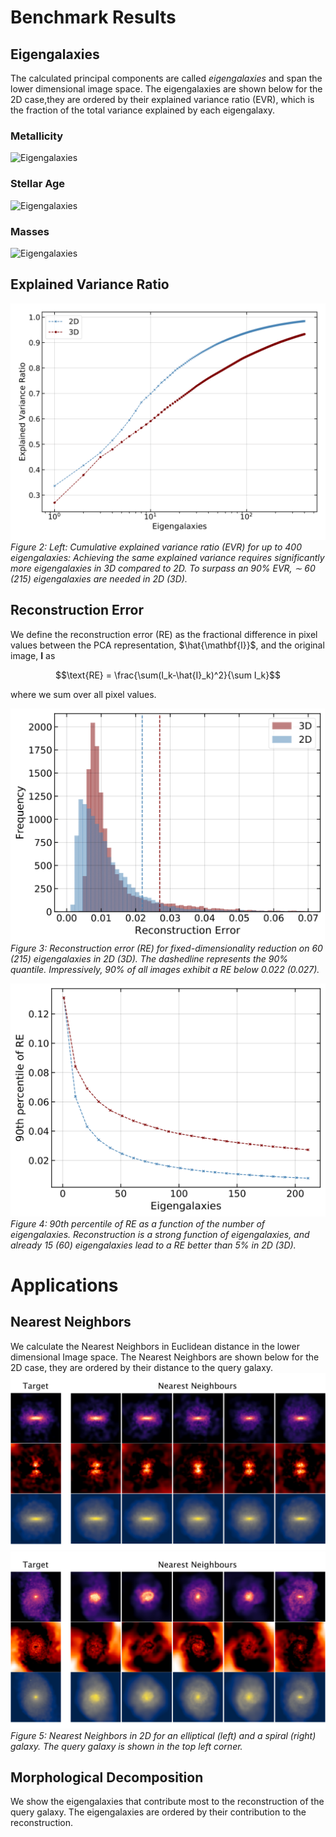# Benchmark Results

## Eigengalaxies
The calculated principal components are called *eigengalaxies* and span the lower dimensional image space. The eigengalaxies are shown below for the 2D case,they are ordered by their explained variance ratio (EVR), which is the fraction of the total variance explained by each eigengalaxy.
### Metallicity
![Eigengalaxies](eigengalaxies_GFM_Metallicity-1.png)
### Stellar Age
![Eigengalaxies](eigengalaxies_GFM_StellarFormationTime-1.png)
### Masses
![Eigengalaxies](eigengalaxies_Masses-1.png)

## Explained Variance Ratio
![Cumulative EVR](evr_2d_and_3d-1.png)
_Figure 2: Left: Cumulative explained variance ratio (EVR) for up to 400 eigengalaxies: Achieving the same explained variance requires significantly more eigengalaxies in 3D compared to 2D. To surpass an 90% EVR, ∼ 60 (215) eigengalaxies are needed in 2D (3D)._


## Reconstruction Error
We define the reconstruction error (RE) as the fractional difference in pixel values between the PCA representation, $\hat{\mathbf{I}}$, and the original image, $\mathbf{I}$ as 

```math
\text{RE} = \frac{\sum(I_k-\hat{I}_k)^2}{\sum I_k}
```
where we sum over all pixel values.

![RE](RE_90expl_variance-1.png)
_Figure 3: Reconstruction error (RE) for fixed-dimensionality reduction on 60 (215) eigengalaxies in 2D (3D). The dashedline represents the 90% quantile. Impressively, 90% of all images exhibit a RE below 0.022 (0.027)._

![RE_90](90th_percentile_RE-1.png)
_Figure 4: 90th percentile of RE as a function of the number of eigengalaxies. Reconstruction is a strong function of eigengalaxies, and already 15 (60) eigengalaxies lead to a RE better than 5% in 2D (3D)._


# Applications
## Nearest Neighbors
We calculate the Nearest Neighbors in Euclidean distance in the lower dimensional Image space. The Nearest Neighbors are shown below for the 2D case, they are ordered by their distance to the query galaxy.
![NN](NN_elliptical-1.png)
![NN_2](NN_spiral-1.png)
_Figure 5: Nearest Neighbors in 2D for an elliptical (left) and a spiral (right) galaxy. The query galaxy is shown in the top left corner._

## Morphological Decomposition
We show the eigengalaxies that contribute most to the reconstruction of the query galaxy. The eigengalaxies are ordered by their contribution to the reconstruction.
